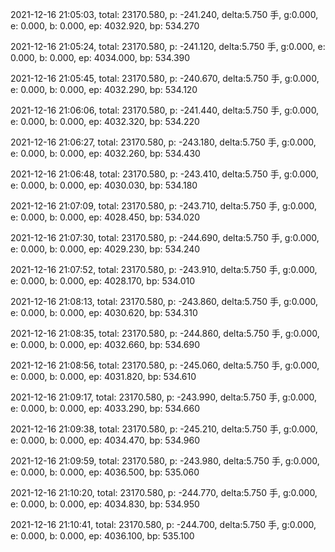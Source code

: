 2021-12-16 21:05:03, total: 23170.580, p: -241.240, delta:5.750 手, g:0.000, e: 0.000, b: 0.000, ep: 4032.920, bp: 534.270

2021-12-16 21:05:24, total: 23170.580, p: -241.120, delta:5.750 手, g:0.000, e: 0.000, b: 0.000, ep: 4034.000, bp: 534.390

2021-12-16 21:05:45, total: 23170.580, p: -240.670, delta:5.750 手, g:0.000, e: 0.000, b: 0.000, ep: 4032.290, bp: 534.120

2021-12-16 21:06:06, total: 23170.580, p: -241.440, delta:5.750 手, g:0.000, e: 0.000, b: 0.000, ep: 4032.320, bp: 534.220

2021-12-16 21:06:27, total: 23170.580, p: -243.180, delta:5.750 手, g:0.000, e: 0.000, b: 0.000, ep: 4032.260, bp: 534.430

2021-12-16 21:06:48, total: 23170.580, p: -243.410, delta:5.750 手, g:0.000, e: 0.000, b: 0.000, ep: 4030.030, bp: 534.180

2021-12-16 21:07:09, total: 23170.580, p: -243.710, delta:5.750 手, g:0.000, e: 0.000, b: 0.000, ep: 4028.450, bp: 534.020

2021-12-16 21:07:30, total: 23170.580, p: -244.690, delta:5.750 手, g:0.000, e: 0.000, b: 0.000, ep: 4029.230, bp: 534.240

2021-12-16 21:07:52, total: 23170.580, p: -243.910, delta:5.750 手, g:0.000, e: 0.000, b: 0.000, ep: 4028.170, bp: 534.010

2021-12-16 21:08:13, total: 23170.580, p: -243.860, delta:5.750 手, g:0.000, e: 0.000, b: 0.000, ep: 4030.620, bp: 534.310

2021-12-16 21:08:35, total: 23170.580, p: -244.860, delta:5.750 手, g:0.000, e: 0.000, b: 0.000, ep: 4032.660, bp: 534.690

2021-12-16 21:08:56, total: 23170.580, p: -245.060, delta:5.750 手, g:0.000, e: 0.000, b: 0.000, ep: 4031.820, bp: 534.610

2021-12-16 21:09:17, total: 23170.580, p: -243.990, delta:5.750 手, g:0.000, e: 0.000, b: 0.000, ep: 4033.290, bp: 534.660

2021-12-16 21:09:38, total: 23170.580, p: -245.210, delta:5.750 手, g:0.000, e: 0.000, b: 0.000, ep: 4034.470, bp: 534.960

2021-12-16 21:09:59, total: 23170.580, p: -243.980, delta:5.750 手, g:0.000, e: 0.000, b: 0.000, ep: 4036.500, bp: 535.060

2021-12-16 21:10:20, total: 23170.580, p: -244.770, delta:5.750 手, g:0.000, e: 0.000, b: 0.000, ep: 4034.830, bp: 534.950

2021-12-16 21:10:41, total: 23170.580, p: -244.700, delta:5.750 手, g:0.000, e: 0.000, b: 0.000, ep: 4036.100, bp: 535.100